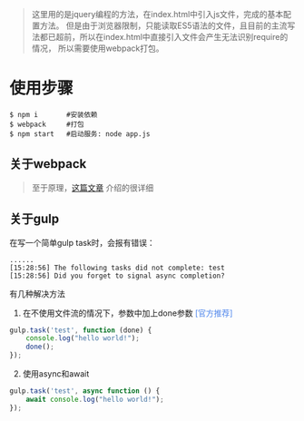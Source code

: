 
> 这里用的是jquery编程的方法，在index.html中引入js文件，完成的基本配置方法。
> 但是由于浏览器限制，只能读取ES5语法的文件，且目前的主流写法都已超前，所以在index.html中直接引入文件会产生无法识别require的情况，
> 所以需要使用webpack打包。


# 使用步骤

```shell
$ npm i       #安装依赖
$ webpack     #打包
$ npm start   #启动服务: node app.js
```

## 关于webpack
> 至于原理，[这篇文章](https://blog.csdn.net/fqq_5280/article/details/86562488) 介绍的很详细


## 关于gulp

在写一个简单gulp task时，会报有错误：
```shell
......
[15:28:56] The following tasks did not complete: test
[15:28:56] Did you forget to signal async completion?
```

有几种解决方法

1. 在不使用文件流的情况下，参数中加上done参数 <span style="color: rgb(79,134,236)">[官方推荐]</span>
```javascript
gulp.task('test', function (done) {
    console.log("hello world!");
    done();
});
```

2. 使用async和await
```javascript
gulp.task('test', async function () {
    await console.log("hello world!");
});
```
